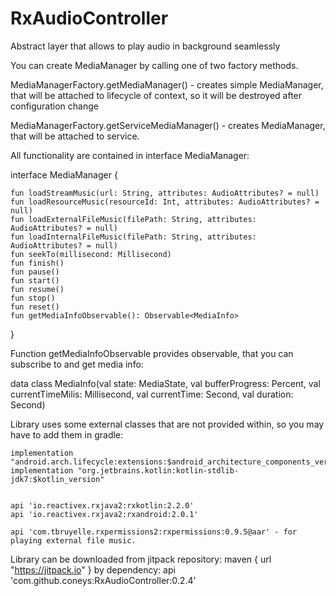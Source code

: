 # RxAudioController
Abstract layer that allows to play audio in background seamlessly

You can create MediaManager by calling one of two factory methods. 

MediaManagerFactory.getMediaManager() - creates simple MediaManager, that will be attached to lifecycle of context, so it will be destroyed after configuration change

MediaManagerFactory.getServiceMediaManager() - creates MediaManager, that will be attached to service.

All functionality are contained in interface MediaManager:

interface MediaManager {

    fun loadStreamMusic(url: String, attributes: AudioAttributes? = null)
    fun loadResourceMusic(resourceId: Int, attributes: AudioAttributes? = null)
    fun loadExternalFileMusic(filePath: String, attributes: AudioAttributes? = null)
    fun loadInternalFileMusic(filePath: String, attributes: AudioAttributes? = null)
    fun seekTo(millisecond: Millisecond)
    fun finish()
    fun pause()
    fun start()
    fun resume()
    fun stop()
    fun reset()
    fun getMediaInfoObservable(): Observable<MediaInfo>

}

Function getMediaInfoObservable provides observable, that you can subscribe to and get media info:

data class MediaInfo(val state: MediaState, val bufferProgress: Percent,
                     val currentTimeMilis: Millisecond,
                     val currentTime: Second,
                     val duration: Second)

Library uses some external classes that are not provided within, so you may have to add them in gradle:


    implementation "android.arch.lifecycle:extensions:$android_architecture_components_version"
    implementation "org.jetbrains.kotlin:kotlin-stdlib-jdk7:$kotlin_version"


    api 'io.reactivex.rxjava2:rxkotlin:2.2.0'
    api 'io.reactivex.rxjava2:rxandroid:2.0.1'

    api 'com.tbruyelle.rxpermissions2:rxpermissions:0.9.5@aar' - for playing external file music. 
    
    
Library can be downloaded from jitpack repository:
maven { url "https://jitpack.io" }
by dependency:
api 'com.github.coneys:RxAudioController:0.2.4'

